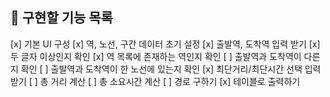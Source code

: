 ## 📌 구현할 기능 목록
[x] 기본 UI 구성
[x] 역, 노선, 구간 데이터 초기 설정
[x] 출발역, 도착역 입력 받기
  [x] 두 글자 이상인지 확인
  [x] 역 목록에 존재하는 역인지 확인
  [ ] 출발역과 도착역이 다른지 확인
  [ ] 출발역과 도착역이 한 노선에 있는지 확인
[x] 최단거리/최단시간 선택 입력 받기
[ ] 총 거리 계산
[ ] 총 소요시간 계산
[ ] 경로 구하기
[x] 테이블로 출력하기